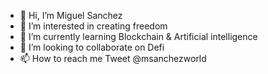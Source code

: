 - 👋 Hi, I’m Miguel Sanchez
- 👀 I’m interested in creating freedom
- 🌱 I’m currently learning Blockchain & Artificial intelligence
- 💞️ I’m looking to collaborate on Defi
- 📫 How to reach me Tweet @msanchezworld

<!---
MSanchezWorld/MSanchezWorld is a ✨ special ✨ repository because its `README.md` (this file) appears on your GitHub profile.
You can click the Preview link to take a look at your changes.
--->
